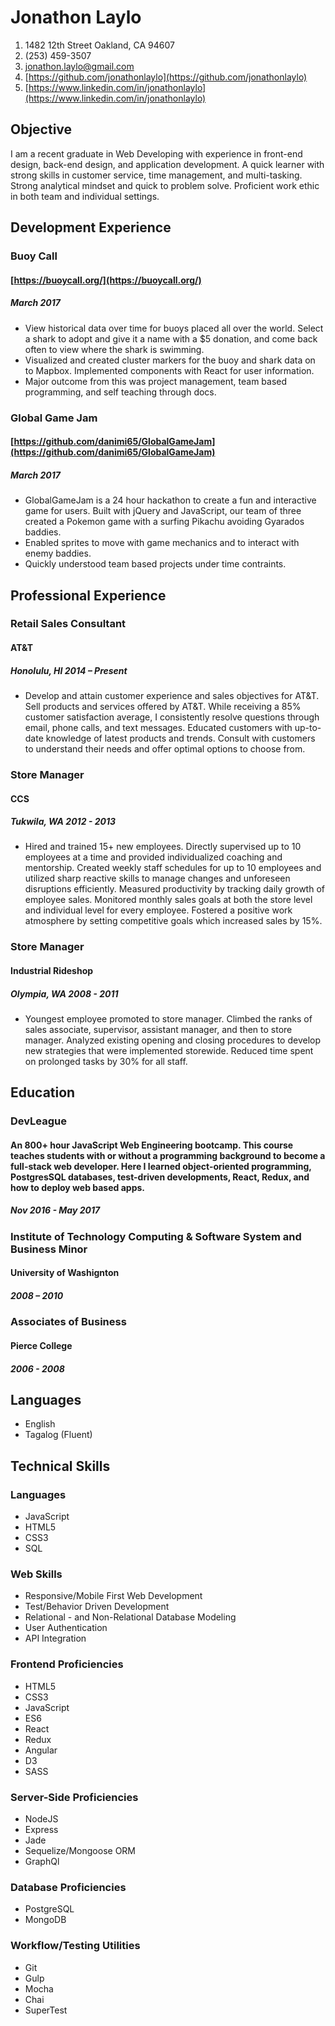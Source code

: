 # Jonathon Laylo

1. 1482 12th Street Oakland, CA 94607
1. (253) 459-3507
1. [jonathon.laylo@gmail.com](jonathon.laylo@gmail.com)
1. [https://github.com/jonathonlaylo](https://github.com/jonathonlaylo)
1. [https://www.linkedin.com/in/jonathonlaylo](https://www.linkedin.com/in/jonathonlaylo)


## Objective
I am a recent graduate in Web Developing with experience in front-end design, back-end design, and application development. A quick learner with strong skills in customer service, time management, and multi-tasking. Strong analytical mindset and quick to problem solve. Proficient work ethic in both team and individual settings.


## Development Experience

### Buoy Call
#### [https://buoycall.org/](https://buoycall.org/)
##### March 2017
- View historical data over time for buoys placed all over the world. Select a shark to adopt and give it a name with a $5 donation, and come back often to view where the shark is swimming.
- Visualized and created cluster markers for the buoy and shark data on to Mapbox. Implemented components with React for user information.
- Major outcome from this was project management, team based programming, and self teaching through docs.


### Global Game Jam
#### [https://github.com/danimi65/GlobalGameJam](https://github.com/danimi65/GlobalGameJam)
##### March 2017
- GlobalGameJam is a 24 hour hackathon to create a fun and interactive game for users. Built with jQuery and JavaScript, our team of three created a Pokemon game with a surfing Pikachu avoiding Gyarados baddies.
- Enabled sprites to move with game mechanics and to interact with enemy baddies.
- Quickly understood team based projects under time contraints.

## Professional Experience

### Retail Sales Consultant
#### AT&T
##### Honolulu, HI 2014 – Present
- Develop and attain customer experience and sales objectives for AT&T. Sell products and services offered by AT&T. While receiving a 85% customer satisfaction average, I consistently resolve questions through email, phone calls, and text messages. Educated customers with up-to-date knowledge of latest products and trends. Consult with customers to understand their needs and offer optimal options to choose from.

### Store Manager
#### CCS
##### Tukwila, WA 2012 - 2013
- Hired and trained 15+ new employees. Directly supervised up to 10 employees at a time and provided individualized coaching and mentorship. Created weekly staff schedules for up to 10 employees and utilized sharp reactive skills to manage changes and unforeseen disruptions efficiently. Measured productivity by tracking daily growth of employee sales. Monitored monthly sales goals at both the store level and individual level for every employee. Fostered a positive work atmosphere by setting competitive goals which increased sales by 15%.

### Store Manager
#### Industrial Rideshop
##### Olympia, WA 2008 - 2011

- Youngest employee promoted to store manager. Climbed the ranks of sales associate, supervisor, assistant manager, and then to store manager. Analyzed existing opening and closing procedures to develop new strategies that were implemented storewide. Reduced time spent on prolonged tasks by 30% for all staff.

## Education
### DevLeague
#### An 800+ hour JavaScript Web Engineering bootcamp. This course teaches students with or without a programming background to become a full-stack web developer. Here I learned object-oriented programming, PostgresSQL databases, test-driven developments, React, Redux, and how to deploy web based apps.
##### Nov 2016 - May 2017

### Institute of Technology Computing & Software System and Business Minor
#### University of Washignton
##### 2008 – 2010

### Associates of Business
#### Pierce College
##### 2006 - 2008

## Languages
- English
- Tagalog (Fluent)

## Technical Skills

### Languages
- JavaScript
- HTML5
- CSS3
- SQL

### Web Skills
- Responsive/Mobile First Web Development
- Test/Behavior Driven Development
- Relational - and Non-Relational Database Modeling
- User Authentication
- API Integration

### Frontend Proficiencies
- HTML5
- CSS3
- JavaScript
- ES6
- React
- Redux
- Angular
- D3
- SASS

### Server-Side Proficiencies
- NodeJS
- Express
- Jade
- Sequelize/Mongoose ORM
- GraphQl

### Database Proficiencies
- PostgreSQL
- MongoDB

### Workflow/Testing Utilities
- Git
- Gulp
- Mocha
- Chai
- SuperTest